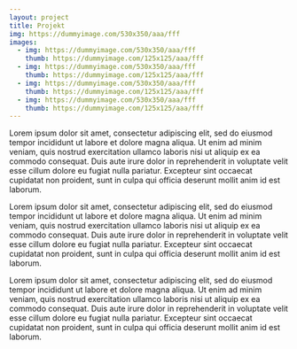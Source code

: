 ```yaml
---
layout: project
title: Projekt
img: https://dummyimage.com/530x350/aaa/fff
images:
  - img: https://dummyimage.com/530x350/aaa/fff
    thumb: https://dummyimage.com/125x125/aaa/fff
  - img: https://dummyimage.com/530x350/aaa/fff
    thumb: https://dummyimage.com/125x125/aaa/fff
  - img: https://dummyimage.com/530x350/aaa/fff
    thumb: https://dummyimage.com/125x125/aaa/fff
  - img: https://dummyimage.com/530x350/aaa/fff
    thumb: https://dummyimage.com/125x125/aaa/fff
---
```


Lorem ipsum dolor sit amet, consectetur adipiscing elit, sed do eiusmod tempor incididunt ut labore et dolore magna aliqua. Ut enim ad minim veniam, quis nostrud exercitation ullamco laboris nisi ut aliquip ex ea commodo consequat. Duis aute irure dolor in reprehenderit in voluptate velit esse cillum dolore eu fugiat nulla pariatur. Excepteur sint occaecat cupidatat non proident, sunt in culpa qui officia deserunt mollit anim id est laborum.

Lorem ipsum dolor sit amet, consectetur adipiscing elit, sed do eiusmod tempor incididunt ut labore et dolore magna aliqua. Ut enim ad minim veniam, quis nostrud exercitation ullamco laboris nisi ut aliquip ex ea commodo consequat. Duis aute irure dolor in reprehenderit in voluptate velit esse cillum dolore eu fugiat nulla pariatur. Excepteur sint occaecat cupidatat non proident, sunt in culpa qui officia deserunt mollit anim id est laborum.

Lorem ipsum dolor sit amet, consectetur adipiscing elit, sed do eiusmod tempor incididunt ut labore et dolore magna aliqua. Ut enim ad minim veniam, quis nostrud exercitation ullamco laboris nisi ut aliquip ex ea commodo consequat. Duis aute irure dolor in reprehenderit in voluptate velit esse cillum dolore eu fugiat nulla pariatur. Excepteur sint occaecat cupidatat non proident, sunt in culpa qui officia deserunt mollit anim id est laborum.
